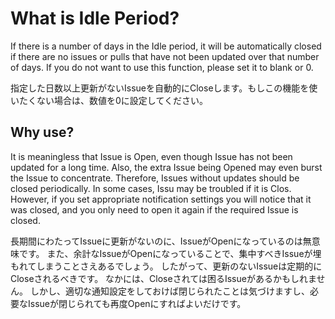 What is Idle Period?
==

If there is a number of days in the Idle period,
it will be automatically closed if there are no issues or pulls that have not been updated over that number of days.
If you do not want to use this function, please set it to blank or 0.

指定した日数以上更新がないIssueを自動的にCloseします。もしこの機能を使いたくない場合は、数値を0に設定してください。

Why use?
--

It is meaningless that Issue is Open, even though Issue has not been updated for a long time.
Also, the extra Issue being Opened may even burst the Issue to concentrate.
Therefore, Issues without updates should be closed periodically.
In some cases, Issu may be troubled if it is Clos.
However, if you set appropriate notification settings you will notice that it was closed, and you only need to open it again if the required Issue is closed.

長期間にわたってIssueに更新がないのに、IssueがOpenになっているのは無意味です。
また、余計なIssueがOpenになっていることで、集中すべきIssueが埋もれてしまうことさえあるでしょう。
したがって、更新のないIssueは定期的にCloseされるべきです。
なかには、Closeされては困るIssueがあるかもしれません。
しかし、適切な通知設定をしておけば閉じられたことは気づけますし、必要なIssueが閉じられても再度Openにすればよいだけです。
